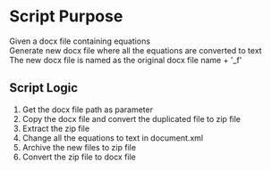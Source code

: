 Script Purpose
==============  
Given a docx file containing equations  
Generate new docx file where all the equations are converted to text  
The new docx file is named as the original docx file name + '_f'  

Script Logic  
--------------  
  1. Get the docx file path as parameter
  2. Copy the docx file and convert the duplicated file to zip file
  3. Extract the zip file
  4. Change all the equations to text in document.xml
  5. Archive the new files to zip file
  6. Convert the zip file to docx file
